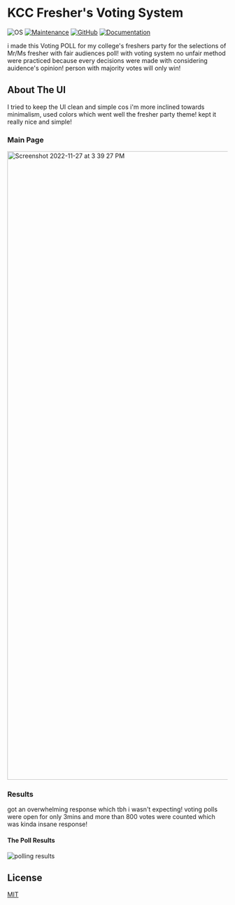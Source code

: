 <div>
  <h1 >
    KCC Fresher's Voting System
  </h1>
</div>

![OS](https://img.shields.io/badge/OS-Windows-red?style=flat&logo=windows)
[![Maintenance](https://img.shields.io/badge/Maintained-yes-green.svg)](https://github.com/emalderson/ThePhish)
[![GitHub](https://img.shields.io/github/license/emalderson/ThePhish)](https://choosealicense.com/licenses/mit/)
[![Documentation](https://img.shields.io/badge/Documentation-complete-green.svg?style=flat)](https://github.com/emalderson/ThePhish)
<!-- [![made-with-python](https://img.shields.io/badge/Made%20with-Python%203.8-1f425f.svg?logo=python)](https://www.python.org/) -->
  
i made this Voting POLL for my college's freshers party for the selections of Mr/Ms fresher with fair audiences poll! with voting system no unfair method were practiced because every decisions were made with considering auidence's opinion! person with majority votes will only win!


## About The UI
I tried to keep the UI clean and simple cos i'm more inclined towards minimalism, used colors which went well the fresher party theme! kept it really nice and simple!
### Main Page

<img width="1439" alt="Screenshot 2022-11-27 at 3 39 27 PM" src="https://user-images.githubusercontent.com/66241061/204129747-35135fb9-b677-46d9-8ea9-798fd5dfc4cc.png">

### Results
got an overwhelming response which tbh i wasn't expecting! voting polls were open for only 3mins and more than 800 votes were counted which was kinda insane response!

#### The Poll Results
![polling results](https://user-images.githubusercontent.com/66241061/204130098-7b62af16-e01e-4fdc-833a-3ce16434f5ec.png)


## License
[MIT](https://choosealicense.com/licenses/mit/)

